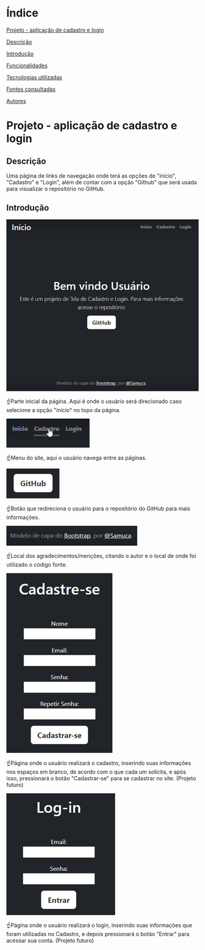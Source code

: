# Índice

[Projeto - aplicação de cadastro e login](#projeto---aplica%C3%A7%C3%A3o-de-cadastro-e-login)

[Descrição](#descri%C3%A7%C3%A3o)

[Introdução](#introdu%C3%A7%C3%A3o)

[Funcionalidades](#funcionalidades)

[Tecnologias utilizadas](#tecnologias-utilizadas)

[Fontes consultadas](#fontes-consultadas)

[Autores](#autores)

# Projeto - aplicação de cadastro e login
 
## Descrição
 
Uma página de links de navegação onde terá as opções de "início", "Cadastro" e "Login", além de contar com a opção "Github" que será usada para visualizar o repositório no GitHub.
 
 
 ## Introdução
 
![image info](img/inicio.jpg)
 
☝️Parte inicial da página. Aqui é onde o usuário será direcionado caso selecione a opção "início" no topo da página.
 
![video info](img/menu.gif)
 
☝️Menu do site, aqui o usuário navega entre as páginas.
 
![image info](img/botao.jpg)
 
☝️Botão que redireciona o usuário para o repositório do GitHub para mais informações.
 
![image info](img/mencao.jpg)
 
☝️Local dos agradecimentos/menções, citando o autor e o local de onde foi utilizado o código fonte.
 
![image info](img/cadastro.jpg)
 
☝️Página onde o usuário realizará o cadastro, inserindo suas informações nos espaços em branco, de acordo com o que cada um solicita, e após isso, pressionará o botão "Cadastrar-se" para se cadastrar no site. (Projeto futuro)
 
![image info](img/login.jpg)
 
☝️Página onde o usuário realizará o login, inserindo suas informações que foram utilizadas no Cadastro, e depois pressionará o botão "Entrar" para acessar sua conta. (Projeto futuro)
 